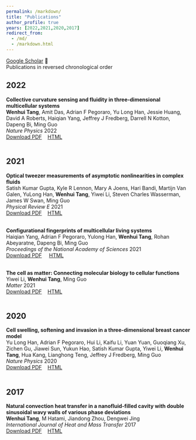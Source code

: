 ```yaml
---
permalink: /markdown/
title: "Publications"
author_profile: true
years: [2022,2021,2020,2017]
redirect_from: 
  - /md/
  - /markdown.html
---
```


[Google Scholar](https://scholar.google.com/citations?user=_Vr6LegAAAAJ&hl=en})  📖 <br/>
Publications in reversed chronological order


2022 <br/>
----
**Collective curvature sensing and fluidity in three-dimensional multicellular systems** <br/>
**Wenhui Tang**, Amit Das, Adrian F Pegoraro, Yu Long Han, Jessie Huang, David A Roberts, Haiqian Yang, Jeffrey J Fredberg, Darrell N Kotton, Dapeng Bi, Ming Guo <br/>
*Nature Physics* 2022 <br/>
[Download PDF](https://tang-wenhui.github.io/files/paper1) &nbsp;&nbsp; [HTML](https://www.nature.com/articles/s41567-022-01747-0) <br/>
<br/>

2021 <br/>
----
**Optical tweezer measurements of asymptotic nonlinearities in complex fluids** <br/>
Satish Kumar Gupta, Kyle R Lennon, Mary A Joens, Hari Bandi, Martijn Van Galen, YuLong Han, **Wenhui Tang**, Yiwei Li, Steven Charles Wasserman, James W Swan, Ming Guo <br/>
*Physical Review E* 2021 <br/>
[Download PDF](https://tang-wenhui.github.io/files/paper2) &nbsp;&nbsp; [HTML](https://journals.aps.org/pre/abstract/10.1103/PhysRevE.104.064604)  <br/>
<br/>

**Configurational fingerprints of multicellular living systems** <br/>
Haiqian Yang, Adrian F Pegoraro, Yulong Han, **Wenhui Tang**, Rohan Abeyaratne, Dapeng Bi, Ming Guo <br/>
*Proceedings of the National Academy of Sciences* 2021 <br/>
[Download PDF](https://tang-wenhui.github.io/files/paper3) &nbsp; &nbsp;  [HTML](https://www.pnas.org/doi/abs/10.1073/pnas.2109168118)
<br/>
<br/>

**The cell as matter: Connecting molecular biology to cellular functions** <br/>
Yiwei Li, **Wenhui Tang**, Ming Guo <br/>
*Matter* 2021 <br/>
[Download PDF](https://tang-wenhui.github.io/files/paper4) &nbsp;&nbsp; [HTML](https://www.sciencedirect.com/science/article/pii/S259023852100120X) <br/>
<br/>

2020 <br/>
----
**Cell swelling, softening and invasion in a three-dimensional breast cancer model** <br/>
Yu Long Han, Adrian F Pegoraro, Hui Li, Kaifu Li, Yuan Yuan, Guoqiang Xu, Zichen Gu, Jiawei Sun, Yukun Hao, Satish Kumar Gupta, Yiwei Li, **Wenhui Tang**, Hua Kang, Lianghong Teng, Jeffrey J Fredberg, Ming Guo <br/>
*Nature Physics* 2020 <br/>
[Download PDF](https://tang-wenhui.github.io/files/paper5) &nbsp;&nbsp; [HTML](https://www.nature.com/articles/s41567-019-0680-8) <br/>
<br/>

2017 <br/>
----
**Natural convection heat transfer in a nanofluid-filled cavity with double sinusoidal wavy walls of various phase deviations** <br/>
**Wenhui Tang**, M Hatami, Jiandong Zhou, Dengwei Jing <br/>
*International Journal of Heat and Mass Transfer* 2017 <br/>
[Download PDF](https://tang-wenhui.github.io/files/paper6) &nbsp;&nbsp; [HTML](https://www.sciencedirect.com/science/article/pii/S0017931017315624)
<br/>
<br/>



